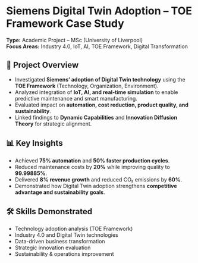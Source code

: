 # Siemens Digital Twin Adoption – TOE Framework Case Study

**Type:** Academic Project – MSc (University of Liverpool)  
**Focus Areas:** Industry 4.0, IoT, AI, TOE Framework, Digital Transformation  

## 📑 Project Overview  
- Investigated **Siemens’ adoption of Digital Twin technology** using the **TOE Framework** (Technology, Organization, Environment).  
- Analyzed integration of **IoT, AI, and real-time simulation** to enable predictive maintenance and smart manufacturing.  
- Evaluated impact on **automation, cost reduction, product quality, and sustainability**.  
- Linked findings to **Dynamic Capabilities** and **Innovation Diffusion Theory** for strategic alignment.  

## 📊 Key Insights  
- Achieved **75% automation** and **50% faster production cycles**.  
- Reduced maintenance costs by **20%** while improving quality to **99.99885%**.  
- Delivered **8% revenue growth** and reduced CO₂ emissions by **60%**.  
- Demonstrated how Digital Twin adoption strengthens **competitive advantage and sustainability goals**.  


## 🛠️ Skills Demonstrated  
- Technology adoption analysis (TOE Framework)  
- Industry 4.0 and Digital Twin technologies  
- Data-driven business transformation  
- Strategic innovation evaluation  
- Sustainability & operations improvement  
